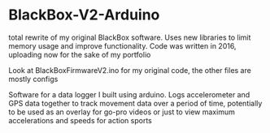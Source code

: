 # BlackBox-V2-Arduino
total rewrite of my original BlackBox software. Uses new libraries to limit memory usage and improve functionality. Code was written in 2016, uploading now for the sake of my portfolio

Look at BlackBoxFirmwareV2.ino for my original code, the other files are mostly configs

Software for a data logger I built using arduino. Logs accelerometer and GPS data together to track movement data over a period of time, potentially to be used as an overlay for go-pro videos or just to view maximum accelerations and speeds for action sports
